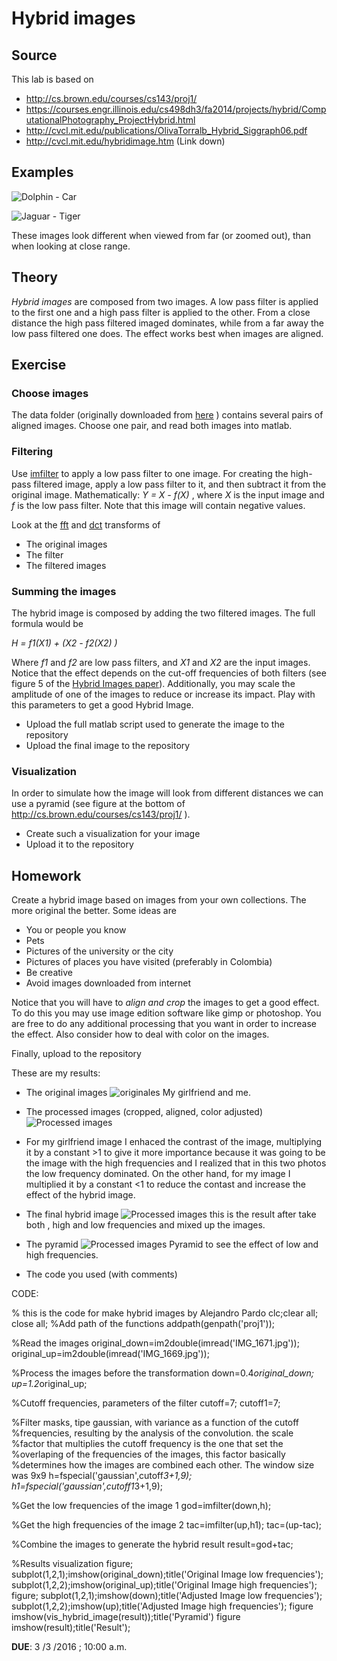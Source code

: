# Hybrid images

## Source

This lab is based on

- http://cs.brown.edu/courses/cs143/proj1/
- https://courses.engr.illinois.edu/cs498dh3/fa2014/projects/hybrid/ComputationalPhotography_ProjectHybrid.html
- http://cvcl.mit.edu/publications/OlivaTorralb_Hybrid_Siggraph06.pdf
- http://cvcl.mit.edu/hybridimage.htm (Link down)

## Examples

![Dolphin - Car](DolphinCarHybrid.jpg)

![Jaguar - Tiger](JaguarTigerHybrid.jpg)

These images look different when viewed from far (or zoomed out), than when looking at close range.

## Theory

*Hybrid images* are composed from two images. A low pass filter is applied to the first one and a high pass filter is applied to the other. From a close distance the high pass filtered imaged dominates, while from a far away the low pass filtered one does. The effect works best when images are aligned.

## Exercise

### Choose images

The data folder (originally downloaded from [here](http://cs.brown.edu/courses/cs143/proj1/) ) contains several pairs of aligned images. Choose one pair, and read both images into matlab.

### Filtering

Use [imfilter](http://www.mathworks.com/help/images/ref/imfilter.html) to apply a low pass filter to one image.
For creating the high-pass filtered image, apply a low pass filter to it, and then subtract it from the original image. Mathematically: *Y = X - f(X)* , where *X* is the input image and *f* is the low pass filter. Note that this image will contain negative values.

Look at the [fft](http://www.mathworks.com/help/matlab/ref/fft2.html) and [dct](http://www.mathworks.com/help/images/ref/dct2.html) transforms of

- The original images
- The filter
- The filtered images

### Summing the images

The hybrid image is composed by adding the two filtered images. The full formula would be

*H = f1(X1) + (X2 - f2(X2) )*

Where *f1* and *f2* are low pass filters, and *X1* and *X2* are the input images. Notice that the effect depends on the cut-off frequencies of both filters (see figure 5 of the [Hybrid Images paper](http://cvcl.mit.edu/publications/OlivaTorralb_Hybrid_Siggraph06.pdf)). Additionally, you may scale the amplitude of one of the images to reduce or increase its impact. Play with this parameters to get a good Hybrid Image.

- Upload the full matlab script used to generate the image to the repository
- Upload the final image to the repository

### Visualization

In order to simulate how the image will look from different distances we can use a pyramid (see figure at the bottom of http://cs.brown.edu/courses/cs143/proj1/ ).

- Create such a visualization for your image
- Upload it to the repository

## Homework

Create a hybrid image based on images from your own collections. The more original the better. Some ideas are

- You or people you know
- Pets
- Pictures of the university or the city
- Pictures of places you have visited (preferably in Colombia)
- Be creative
- Avoid images downloaded from internet

Notice that you will have to *align and crop* the images to get a good effect. To do this you may use image edition software like gimp or photoshop. You are free to do any additional processing that you want in order to increase the effect. Also consider how to deal with color on the images.



Finally, upload to the repository

These are my results:

- The original images
  ![originales](originals.jpg)
My girlfriend and me.
- The processed images (cropped, aligned, color adjusted)
  ![Processed images](modified.jpg)
-  For my girlfriend image I enhaced the contrast of the image, multiplying it by a constant >1 to give it more importance because it was going to be the image with the high frequencies and I realized that in this two photos the low frequency dominated. On the other hand, for my image I multiplied it by a constant <1 to reduce the contast and increase the effect of the hybrid image.

- The final hybrid image
 ![Processed images](result.jpg)
this is the result after take both , high and low frequencies and mixed up the images.

- The pyramid
 ![Processed images](pyramid.jpg)
Pyramid to see the effect of low and high frequencies.
- The code you used (with comments)

CODE:

% this is the code for make hybrid images by Alejandro Pardo
clc;clear all; close all;
%Add path of the functions
addpath(genpath('proj1'));

%Read the images
original_down=im2double(imread('IMG_1671.jpg'));
original_up=im2double(imread('IMG_1669.jpg'));

%Process the images before the transformation
down=0.4*original_down;
up=1.2*original_up;

%Cutoff frequencies, parameters of the filter
cutoff=7;
cutoff1=7;

%Filter masks, tipe gaussian, with variance as a function of the cutoff
%frequencies, resulting by the analysis of the convolution. the scale
%factor that multiplies the cutoff frequency is the one that set the
%overlaping of the frequencies of the images, this factor basically
%determines how the images are combined each other. The window size was 9x9
h=fspecial('gaussian',cutoff*3+1,9);
h1=fspecial('gaussian',cutoff1*3+1,9);

%Get the low frequencies of the image 1
god=imfilter(down,h);

%Get the high frequencies of the image 2
tac=imfilter(up,h1);
tac=(up-tac);

%Combine the images to generate the hybrid result
result=god+tac;

%Results visualization
figure;
subplot(1,2,1);imshow(original_down);title('Original Image low frequencies');
subplot(1,2,2);imshow(original_up);title('Original Image high frequencies');
figure;
subplot(1,2,1);imshow(down);title('Adjusted Image low frequencies');
subplot(1,2,2);imshow(up);title('Adjusted Image high frequencies');
figure
imshow(vis_hybrid_image(result));title('Pyramid')
figure 
imshow(result);title('Result');


**DUE**: 3 /3 /2016 ; 10:00 a.m.
